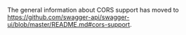 The general information about CORS support has moved to https://github.com/swagger-api/swagger-ui/blob/master/README.md#cors-support.
